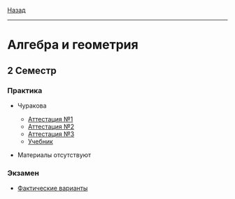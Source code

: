 [Назад](../../README.md)
***
# Алгебра и геометрия
## 2 Семестр
### Практика
+ Чуракова
  + [Аттестация №1](algem-th-att-1-fact.md)
  + [Аттестация №2](algem-th-att-2-fact.md)
  + [Аттестация №3](algem-th-att-3-fact.md)
  + [Учебник](https://github.com/user-attachments/files/18893927/default.pdf)

+ Материалы отсутствуют
### Экзамен
+ [Фактические варианты](algem-exam-fact.md)
